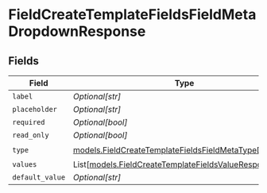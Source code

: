 # FieldCreateTemplateFieldsFieldMetaDropdownResponse


## Fields

| Field                                                                                                                | Type                                                                                                                 | Required                                                                                                             | Description                                                                                                          |
| -------------------------------------------------------------------------------------------------------------------- | -------------------------------------------------------------------------------------------------------------------- | -------------------------------------------------------------------------------------------------------------------- | -------------------------------------------------------------------------------------------------------------------- |
| `label`                                                                                                              | *Optional[str]*                                                                                                      | :heavy_minus_sign:                                                                                                   | N/A                                                                                                                  |
| `placeholder`                                                                                                        | *Optional[str]*                                                                                                      | :heavy_minus_sign:                                                                                                   | N/A                                                                                                                  |
| `required`                                                                                                           | *Optional[bool]*                                                                                                     | :heavy_minus_sign:                                                                                                   | N/A                                                                                                                  |
| `read_only`                                                                                                          | *Optional[bool]*                                                                                                     | :heavy_minus_sign:                                                                                                   | N/A                                                                                                                  |
| `type`                                                                                                               | [models.FieldCreateTemplateFieldsFieldMetaTypeDropdown](../models/fieldcreatetemplatefieldsfieldmetatypedropdown.md) | :heavy_check_mark:                                                                                                   | N/A                                                                                                                  |
| `values`                                                                                                             | List[[models.FieldCreateTemplateFieldsValueResponse3](../models/fieldcreatetemplatefieldsvalueresponse3.md)]         | :heavy_minus_sign:                                                                                                   | N/A                                                                                                                  |
| `default_value`                                                                                                      | *Optional[str]*                                                                                                      | :heavy_minus_sign:                                                                                                   | N/A                                                                                                                  |